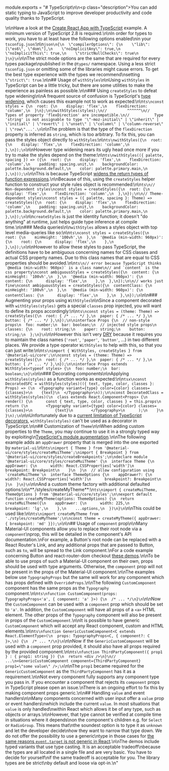 module.exports = "# TypeScript\n\n<p class=\"description\">You can add static typing to JavaScript to improve developer productivity and code quality thanks to TypeScript.</p>\n\nHave a look at the [Create React App with TypeScript](https://github.com/Foso/material-ui/tree/master/examples/create-react-app-with-typescript) example. A minimum version of TypeScript 2.8 is required.\n\nIn order for types to work, you have to at least have the following options enabled\nin your `tsconfig.json`:\n\n```json\n{\n  \"compilerOptions\": {\n    \"lib\": [\"es6\", \"dom\"],\n    \"noImplicitAny\": true,\n    \"noImplicitThis\": true,\n    \"strictNullChecks\": true\n  }\n}\n```\n\nThe strict mode options are the same that are required for every types package\npublished in the `@types/` namespace. Using a less strict `tsconfig.json` or omitting some of the libraries might cause errors. To get the best type experience with the types we recommend\nsetting `\"strict\": true`.\n\n## Usage of `withStyles`\n\nUsing `withStyles` in TypeScript can be a little tricky, but there are some utilities to make the experience as painless as possible.\n\n### Using `createStyles` to defeat type widening\n\nA frequent source of confusion is TypeScript's [type widening](https://mariusschulz.com/blog/typescript-2-1-literal-type-widening), which causes this example not to work as expected:\n\n```ts\nconst styles = {\n  root: {\n    display: 'flex',\n    flexDirection: 'column',\n  }\n};\n\nwithStyles(styles);\n//         ^^^^^^\n//         Types of property 'flexDirection' are incompatible.\n//           Type 'string' is not assignable to type '\"-moz-initial\" | \"inherit\" | \"initial\" | \"revert\" | \"unset\" | \"column\" | \"column-reverse\" | \"row\"...'.\n```\n\nThe problem is that the type of the `flexDirection` property is inferred as `string`, which is too arbitrary. To fix this, you can pass the styles object directly to `withStyles`:\n\n```ts\nwithStyles({\n  root: {\n    display: 'flex',\n    flexDirection: 'column',\n  },\n});\n```\n\nHowever type widening rears its ugly head once more if you try to make the styles depend on the theme:\n\n```ts\nwithStyles(({ palette, spacing }) => ({\n  root: {\n    display: 'flex',\n    flexDirection: 'column',\n    padding: spacing.unit,\n    backgroundColor: palette.background.default,\n    color: palette.primary.main,\n  },\n}));\n```\n\nThis is because TypeScript [widens the return types of function expressions](https://github.com/Microsoft/TypeScript/issues/241).\n\nBecause of this, using the `createStyles` helper function to construct your style rules object is recommended:\n\n```ts\n// Non-dependent styles\nconst styles = createStyles({\n  root: {\n    display: 'flex',\n    flexDirection: 'column',\n  },\n});\n\n// Theme-dependent styles\nconst styles = ({ palette, spacing }: Theme) => createStyles({\n  root: {\n    display: 'flex',\n    flexDirection: 'column',\n    padding: spacing.unit,\n    backgroundColor: palette.background.default,\n    color: palette.primary.main,\n  },\n});\n```\n\n`createStyles` is just the identity function; it doesn't \"do anything\" at runtime, just helps guide type inference at compile time.\n\n### Media queries\n\n`withStyles` allows a styles object with top level media-queries like so:\n\n```ts\nconst styles = createStyles({\n  root: {\n    minHeight: '100vh',\n  },\n  '@media (min-width: 960px)': {\n    root: {\n      display: 'flex',\n    },\n  },\n});\n```\n\nHowever to allow these styles to pass TypeScript, the definitions have to be ambiguous concerning names for CSS classes and actual CSS property names. Due to this class names that are equal to CSS properties should be avoided.\n\n```ts\n// error because TypeScript thinks `@media (min-width: 960px)` is a class name\n// and `content` is the css property\nconst ambiguousStyles = createStyles({\n  content: {\n    minHeight: '100vh',\n  },\n  '@media (min-width: 960px)': {\n    content: {\n      display: 'flex',\n    },\n  },\n});\n\n// works just fine\nconst ambiguousStyles = createStyles({\n  contentClass: {\n    minHeight: '100vh',\n  },\n  '@media (min-width: 960px)': {\n    contentClass: {\n      display: 'flex',\n    },\n  },\n});\n```\n\n### Augmenting your props using `WithStyles`\n\nSince a component decorated with `withStyles(styles)` gets a special `classes` prop injected, you will want to define its props accordingly:\n\n```ts\nconst styles = (theme: Theme) => createStyles({\n  root: { /* ... */ },\n  paper: { /* ... */ },\n  button: { /* ... */ },\n});\n\ninterface Props {\n  // non-style props\n  foo: number;\n  bar: boolean;\n  // injected style props\n  classes: {\n    root: string;\n    paper: string;\n    button: string;\n  };\n}\n```\n\nHowever this isn't very [DRY](https://en.wikipedia.org/wiki/Don%27t_repeat_yourself) because it requires you to maintain the class names (`'root'`, `'paper'`, `'button'`, ...) in two different places. We provide a type operator `WithStyles` to help with this, so that you can just write:\n\n```ts\nimport { WithStyles, createStyles } from '@material-ui/core';\n\nconst styles = (theme: Theme) => createStyles({\n  root: { /* ... */ },\n  paper: { /* ... */ },\n  button: { /* ... */ },\n});\n\ninterface Props extends WithStyles<typeof styles> {\n  foo: number;\n  bar: boolean;\n}\n```\n\n### Decorating components\n\nApplying `withStyles(styles)` as a function works as expected:\n\n```tsx\nconst DecoratedSFC = withStyles(styles)(({ text, type, color, classes }: Props) => (\n  <Typography variant={type} color={color} classes={classes}>\n    {text}\n  </Typography>\n));\n\nconst DecoratedClass = withStyles(styles)(\n  class extends React.Component<Props> {\n    render() {\n      const { text, type, color, classes } = this.props\n      return (\n        <Typography variant={type} color={color} classes={classes}>\n          {text}\n        </Typography>\n      );\n    }\n  }\n);\n```\n\nUnfortunately due to a [current limitation of TypeScript decorators](https://github.com/Microsoft/TypeScript/issues/4881), `withStyles(styles)` can't be used as a decorator in TypeScript.\n\n## Customization of `Theme`\n\nWhen adding custom properties to the `Theme`, you may continue to use it in a strongly typed way by exploiting\n[TypeScript's module augmentation](https://www.typescriptlang.org/docs/handbook/declaration-merging.html#module-augmentation).\n\nThe following example adds an `appDrawer` property that is merged into the one exported by `material-ui`:\n\n```ts\nimport { Theme } from '@material-ui/core/styles/createMuiTheme';\nimport { Breakpoint } from '@material-ui/core/styles/createBreakpoints';\n\ndeclare module '@material-ui/core/styles/createMuiTheme' {\n  interface Theme {\n    appDrawer: {\n      width: React.CSSProperties['width']\n      breakpoint: Breakpoint\n    }\n  }\n  // allow configuration using `createMuiTheme`\n  interface ThemeOptions {\n    appDrawer?: {\n      width?: React.CSSProperties['width']\n      breakpoint?: Breakpoint\n    }\n  }\n}\n```\n\nAnd a custom theme factory with additional defaulted options:\n\n**./styles/createMyTheme**:\n```ts\nimport { createMuiTheme, ThemeOptions } from '@material-ui/core/styles';\n\nexport default function createMyTheme(options: ThemeOptions) {\n  return createMuiTheme({\n    appDrawer: {\n      width: 225,\n      breakpoint: 'lg',\n    },\n    ...options,\n  })\n}\n```\n\nThis could be used like:\n\n```ts\nimport createMyTheme from './styles/createMyTheme';\n\nconst theme = createMyTheme({ appDrawer: { breakpoint: 'md' }});\n```\n\n## Usage of `component` prop\n\nMany Material-UI components allow you to replace their root node via a `component`\nprop, this will be detailed in the component's API documentation.\nFor example, a Button's root node can be replaced with a React Router's Link, and any additional props that are passed to Button, such as `to`, will be spread to the Link component.\nFor a code example concerning Button and react-router-dom checkout [these demos](/guides/composition/#routing-libraries).\n\nTo be able to use props of such a Material-UI component on their own, props should be used with type arguments. Otherwise, the `component` prop will not be present in the props of the Material-UI component.\n\nThe examples below use `TypographyProps` but the same will work for any component which has props defined with `OverrideProps`.\n\nThe following `CustomComponent` component has the same props as the `Typography` component.\n\n```ts\nfunction CustomComponent(props: TypographyProps<'a', { component: 'a' }>) {\n  /* ... */\n}\n```\n\nNow the `CustomComponent` can be used with a `component` prop which should be set to `'a'`. In addition, the `CustomComponent` will have all props of a `<a>` HTML element. The other props of the `Typography` component will also be present in props of the `CustomComponent`.\n\nIt is possible to have generic `CustomComponent` which will accept any React component, custom and HTML elements.\n\n```ts\nfunction GenericCustomComponent<C extends React.ElementType>(\n  props: TypographyProps<C, { component?: C }>,\n) {\n  /* ... */\n}\n```\n\nNow if the `GenericCustomComponent` will be used with a `component` prop provided, it should also have all props required by the provided component.\n\n```ts\nfunction ThirdPartyComponent({ prop1 } : { prop1: string }) {\n  return <div />\n}\n// ...\n<GenericCustomComponent component={ThirdPartyComponent} prop1=\"some value\" />;\n```\n\nThe `prop1` became required for the `GenericCustomComponent` as the `ThirdPartyComponent` has it as a requirement.\n\nNot every component fully supports any component type you pass in. If you encounter a component that rejects its `component` props in TypeScript please open an issue.\nThere is an ongoing effort to fix this by making component props generic.\n\n## Handling `value` and event handlers\n\nMany components concerned with user input offer a `value` prop or event handlers\nwhich include the current `value`. In most situations that `value` is only handled\nwithin React which allows it be of any type, such as objects or arrays.\n\nHowever, that type cannot be verified at compile time in situations where it depends\non the component's children e.g. for `Select` or `RadioGroup`. This means that\nthe soundest option is to type it as `unknown` and let the developer decide\nhow they want to narrow that type down. We do not offer the possibility to use a generic\ntype in those cases for [the same reasons `event.target` is not generic in React](https://github.com/DefinitelyTyped/DefinitelyTyped/issues/11508#issuecomment-256045682).\n\nThe demos include typed variants that use type casting. It is an acceptable tradeoff\nbecause the types are all located in a single file and are very basic. You have to decide for yourself\nif the same tradeoff is acceptable for you. The library types are be strict\nby default and loose via opt-in.\n"